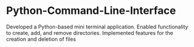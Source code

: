 # Python-Command-Line-Interface
Developed a Python-based mini terminal application. Enabled functionality to create, add, and remove directories. Implemented features for the creation and deletion of files
 
